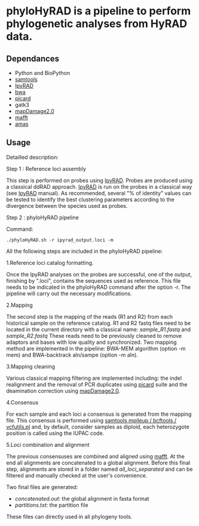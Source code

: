 # phyloHyRAD is a pipeline to perform phylogenetic analyses from HyRAD data. 


## Dependances

* Python and BioPython
* [samtools](http://www.htslib.org/)
* [IpyRAD](https://ipyrad.readthedocs.io)
* [bwa](http://bio-bwa.sourceforge.net/)
* [picard](https://broadinstitute.github.io/picard/)
* gatk3 
* [mapDamage2.0](https://ginolhac.github.io/mapDamage)
* [mafft](https://mafft.cbrc.jp/alignment/software/)
* [amas](https://github.com/marekborowiec/AMAS)


## Usage


Detailled description:

Step 1 : Reference loci assembly

This step is performed on probes using [IpyRAD](https://ipyrad.readthedocs.io). Probes are produced using a classical ddRAD approach. [IpyRAD](https://ipyrad.readthedocs.io) is run on the probes in a classical way (see [IpyRAD](https://ipyrad.readthedocs.io) manual). As recommended, several "% of identity" values can be tested to identify the best clustering parameters according to the divergence between the species used as probes.

Step 2 : phyloHyRAD pipeline

Command:

```
./phyloHyRAD.sh -r ipyrad_output.loci -m 

```

All the following steps are included in the phyloHyRAD pipeline: 

1.Reference loci catalog formatting. 

Once the IpyRAD analyses on the probes are successful, one of the output, finishing by ".loci", contains the sequences used as reference.
This file needs to be indicated in the phyloHyRAD command after the option -r.
The pipeline will carry out the necessary modifications.

2.Mapping

The second step is the mapping of the reads (R1 and R2) from each historical sample on the reference catalog.
R1 and R2 fastq files need to be located in the current directory with a classical name: *sample\_R1.fastq* and *sample\_R2.fastq*
These reads need to be previously cleaned to remove adaptors and bases with low quality and synchronized. 
Two mapping method are implemented in the pipeline: BWA-MEM algorithm (option -m mem) and BWA-backtrack aln/sampe (option -m aln).

3.Mapping cleaning

Various classical mapping filtering are implemented including: the indel realignment and the removal of PCR duplicates using [picard](https://broadinstitute.github.io/picard/) suite and the deamination correction using [mapDamage2.0](https://ginolhac.github.io/mapDamage).

4.Consensus

For each sample and each loci a consensus is generated from the mapping file.
This consensus is performed using [samtools mpileup / bcftools / vcfutils.pl](https://samtools.github.io/bcftools/howtos/consensus-sequence.html) and, by default, consider samples as diploid, each heterozygote position is called using the IUPAC code.

5.Loci combination and alignment

The previous consensuses are combined and aligned using [mafft](https://mafft.cbrc.jp/alignment/software/).
At the end all alignments are concatenated to a global alignment. 
Before this final step, alignments are stored in a folder named *all\_loci\_separated* and
can be filtered and manually checked at the user's convenience.

Two final files are generated:

* *concatenated.out*: the global alignment in fasta format
* *partitions.txt*: the partition file

These files can directly used in all phylogeny tools.





